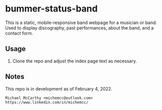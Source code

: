 # bummer-status-band
This is a static, mobile-responsive band webpage for a musician or band. Used to display discography, past performances, about the band, and a contact form.

## Usage
1. Clone the repo and adjust the index page text as necessary. 

## Notes
This repo is in development as of February 4, 2022.

    Michael McCarthy <michemcc@outlook.com>
    https://www.linkedin.com/in/michemcc/

